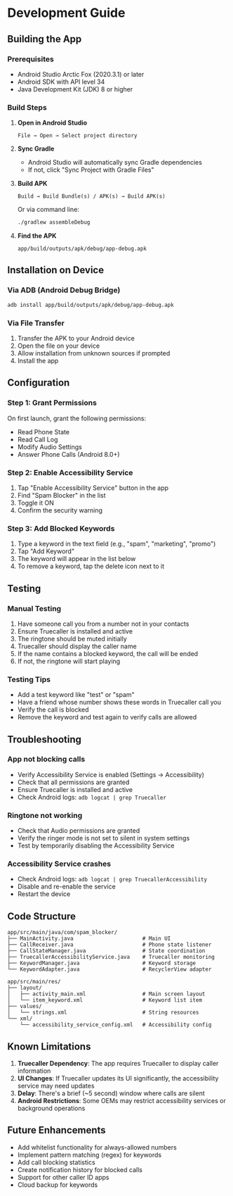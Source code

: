 # Development Guide

## Building the App

### Prerequisites
- Android Studio Arctic Fox (2020.3.1) or later
- Android SDK with API level 34
- Java Development Kit (JDK) 8 or higher

### Build Steps

1. **Open in Android Studio**
   ```
   File → Open → Select project directory
   ```

2. **Sync Gradle**
   - Android Studio will automatically sync Gradle dependencies
   - If not, click "Sync Project with Gradle Files"

3. **Build APK**
   ```
   Build → Build Bundle(s) / APK(s) → Build APK(s)
   ```
   Or via command line:
   ```bash
   ./gradlew assembleDebug
   ```

4. **Find the APK**
   ```
   app/build/outputs/apk/debug/app-debug.apk
   ```

## Installation on Device

### Via ADB (Android Debug Bridge)
```bash
adb install app/build/outputs/apk/debug/app-debug.apk
```

### Via File Transfer
1. Transfer the APK to your Android device
2. Open the file on your device
3. Allow installation from unknown sources if prompted
4. Install the app

## Configuration

### Step 1: Grant Permissions
On first launch, grant the following permissions:
- Read Phone State
- Read Call Log
- Modify Audio Settings
- Answer Phone Calls (Android 8.0+)

### Step 2: Enable Accessibility Service
1. Tap "Enable Accessibility Service" button in the app
2. Find "Spam Blocker" in the list
3. Toggle it ON
4. Confirm the security warning

### Step 3: Add Blocked Keywords
1. Type a keyword in the text field (e.g., "spam", "marketing", "promo")
2. Tap "Add Keyword"
3. The keyword will appear in the list below
4. To remove a keyword, tap the delete icon next to it

## Testing

### Manual Testing
1. Have someone call you from a number not in your contacts
2. Ensure Truecaller is installed and active
3. The ringtone should be muted initially
4. Truecaller should display the caller name
5. If the name contains a blocked keyword, the call will be ended
6. If not, the ringtone will start playing

### Testing Tips
- Add a test keyword like "test" or "spam"
- Have a friend whose number shows these words in Truecaller call you
- Verify the call is blocked
- Remove the keyword and test again to verify calls are allowed

## Troubleshooting

### App not blocking calls
- Verify Accessibility Service is enabled (Settings → Accessibility)
- Check that all permissions are granted
- Ensure Truecaller is installed and active
- Check Android logs: `adb logcat | grep Truecaller`

### Ringtone not working
- Check that Audio permissions are granted
- Verify the ringer mode is not set to silent in system settings
- Test by temporarily disabling the Accessibility Service

### Accessibility Service crashes
- Check Android logs: `adb logcat | grep TruecallerAccessibility`
- Disable and re-enable the service
- Restart the device

## Code Structure

```
app/src/main/java/com/spam_blocker/
├── MainActivity.java                      # Main UI
├── CallReceiver.java                      # Phone state listener
├── CallStateManager.java                  # State coordination
├── TruecallerAccessibilityService.java    # Truecaller monitoring
├── KeywordManager.java                    # Keyword storage
└── KeywordAdapter.java                    # RecyclerView adapter

app/src/main/res/
├── layout/
│   ├── activity_main.xml                  # Main screen layout
│   └── item_keyword.xml                   # Keyword list item
├── values/
│   └── strings.xml                        # String resources
└── xml/
    └── accessibility_service_config.xml   # Accessibility config
```

## Known Limitations

1. **Truecaller Dependency**: The app requires Truecaller to display caller information
2. **UI Changes**: If Truecaller updates its UI significantly, the accessibility service may need updates
3. **Delay**: There's a brief (~5 second) window where calls are silent
4. **Android Restrictions**: Some OEMs may restrict accessibility services or background operations

## Future Enhancements

- Add whitelist functionality for always-allowed numbers
- Implement pattern matching (regex) for keywords
- Add call blocking statistics
- Create notification history for blocked calls
- Support for other caller ID apps
- Cloud backup for keywords
